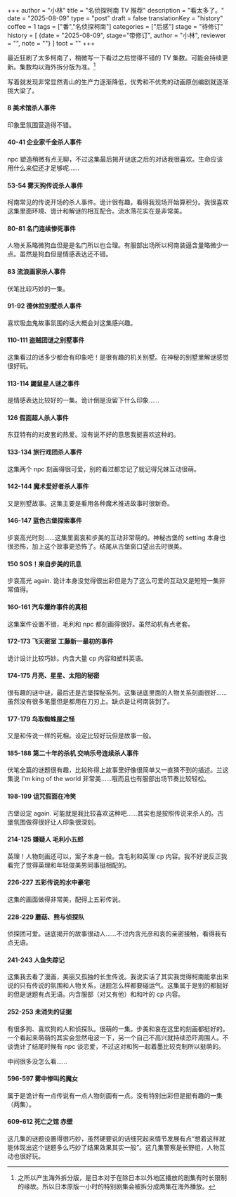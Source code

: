 +++
author = "小林"
title = "名侦探柯南 TV 推荐"
description = "看太多了。"
date = "2025-08-09"
type = "post"
draft = false
translationKey = "history"
coffee = 1
tags = ["番","名侦探柯南"]
categories = ["后感"]
stage = "待修订"
history = [
  {date = "2025-08-09", stage="带修订", author = "小林", reviewer = "", note = ""}
]
toot = ""
+++

最近狂刷了太多柯南了，稍微写一下看过之后觉得不错的 TV 集数。可能会持续更新。集数均以海外拆分版为准。[^1]

写着就发现非常显然青山的生产力逐渐降低，优秀和不优秀的动画原创编剧就逐渐挑大梁了。

#### 8 美术馆杀人事件

印象里氛围营造得不错。

#### 40-41 企业家千金杀人事件

npc 塑造稍微有点无聊，不过这集最后揭开谜底之后的对话我很喜欢。生命应该用什么来偿还才足够呢……

#### 53-54 雾天狗传说杀人事件

柯南常见的传说开场的杀人事件。诡计很有趣，看得我现场开始算积分。我很喜欢这集里面环境、诡计和解谜的相互配合。流水落花实在是非常美。

#### 80-81 名门连续惨死事件

人物关系略微狗血但是是名门所以也合理。有服部出场所以柯南装逼含量略微少一点。虽然是狗血但是情感表达还不错。

#### 83 流浪画家杀人事件

伏笔比较巧妙的一集。

#### 91-92 德休拉别墅杀人事件

喜欢吸血鬼故事氛围的话大概会对这集感兴趣。

#### 110-111 盗贼团谜之别墅事件

这集看过的话多少都会有印象吧！是很有趣的机关别墅。在神秘的别墅里解谜感觉很好玩。

#### 113-114 鼹鼠星人谜之事件

是情感表达比较好的一集。诡计倒是没留下什么印象……

#### 126 假面超人杀人事件

东亚特有的对皮套的热爱。没有说不好的意思我挺喜欢这种的。

#### 133-134 旅行戏团杀人事件

这集两个 npc 刻画得很可爱，别的看过都忘记了就记得兄妹互动很萌。

#### 142-144 魔术爱好者杀人事件

又是别墅故事。这集主要是看用各种魔术推进故事时很新奇。

#### 146-147 蓝色古堡探索事件

步哀高光时刻……这集里面哀和步美的互动非常萌的。神秘古堡的 setting 本身也很恐怖，加上这个故事更恐怖了。结尾从古堡窗口望出去时很美。

#### 150 SOS！来自步美的讯息

步哀高光 again. 诡计本身没觉得很出彩但是为了这么可爱的互动又是短短一集非常值得。

#### 160-161 汽车爆炸事件的真相

这集案件设置不错，毛利和 npc 都刻画得很好。虽然动机有点老套。

#### 172-173 飞天密室 工藤新一最初的事件

诡计设计比较巧妙。内含大量 cp 内容和塑料英语。

#### 174-175 月亮、星星、太阳的秘密

很有趣的谜中谜，最后还是古堡探秘系列。这集谜底里面的人物关系刻画很好……虽然没有很多笔墨但是都用在刀刃上。缺点是让柯南装到了。

#### 177-179 鸟取蜘蛛屋之怪

又是和传说一样的死相。设定比较好玩但是故事一般。

#### 185-188 第二十年的杀机 交响乐号连续杀人事件

伏笔全篇的谜题很有趣，比较称得上故事里好像很简单又一直猜不到的描述。兰这集说 I'm king of the world 非常美……哦而且也有服部出场节奏比较轻松。

#### 198-199 诅咒假面在冷笑

古堡设定 again. 可能就是我比较喜欢这种吧……其实也是按照传说来杀人的。古堡氛围做得很好让人印象很深刻。

#### 214-125 嫌疑人 毛利小五郎

英理！人物刻画还可以，案子本身一般。含毛利和英理 cp 内容。我不好说反正我看完了觉得英理和年轻俊美男同事挺相配的。

#### 226-227 五彩传说的水中豪宅

这集的画面做得非常美，配得上五彩传说。

#### 228-229 蘑菇、熊与侦探队

侦探团可爱。谜底揭开的故事很动人……不过内含光彦和哀的亲密接触，看得我有点无语。

#### 241-243 人鱼失踪记

这集我去看了漫画，美丽又孤独的长生传说。我说实话了其实我觉得柯南能拿出来说的只有传说的氛围和人物关系，谜题怎么样都要碰运气。这集属于是别的都挺好的但是谜题有点无语。内含服部（对又有他）和和叶的 cp 内容。

#### 252-253 未消失的证据

有很多狗、喜欢狗的人和侦探队。很萌的一集。步美和哀在这里的刻画都挺好的。一个看起来萌萌的其实会忽然电波一下，另一个自己不高兴就持续恐吓周围人。不谈诡计了结尾时候有 npc 谈恋爱，不过这对和狗一起着墨比较克制所以挺萌的。

中间很多没怎么看……

#### 596-597 雾中惨叫的魔女

属于是诡计有一点传说有一点人物刻画有一点。没有特别出彩但是挺有趣的一集（两集）。

#### 609-612 死亡之馆 赤壁

这几集的谜题设置得很巧妙，虽然硬要说的话细究起来情节发展有点“想着这样就能体现出这个谜题多么巧妙了结果效果其实一般”。这几集警察是长野组，人物互动也很好玩。

[^1]: 之所以产生海外拆分版，是日本对于在除日本以外地区播放的剧集有时长限制的缘故。所以日本原版一小时的特别剧集会被拆分成两集在海外播放。